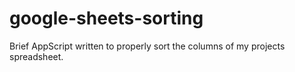 # google-sheets-sorting
Brief AppScript written to properly sort the columns of my projects spreadsheet.

